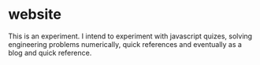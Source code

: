 # website
This is an experiment. 
I intend to experiment with javascript quizes, solving engineering problems numerically, quick references
and eventually as a blog and quick reference.
